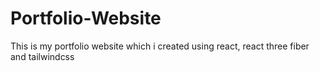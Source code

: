 # Portfolio-Website
This is my portfolio website which i created using react, react three fiber and tailwindcss
